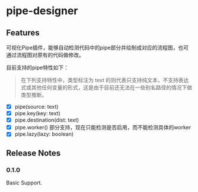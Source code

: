 # pipe-designer

## Features

可视化Pipe插件，能够自动检测代码中的pipe部分并绘制成对应的流程图，也可通过流程图对原有的代码做修改。

目前支持的pipe特性如下：

> 在下列支持特性中，类型标注为 text 的则代表只支持纯文本，不支持表达式或其他任何变量的形式，这是由于目前还无法在一些别名路径的情况下做类型推断。

- [x] pipe(source: text)
- [x] pipe.key(key: text)
- [x] pipe.destination(dist: text)
- [x] pipe.worker() 部分支持，现在只能检测是否启用，而不能检测具体的worker
- [x] pipe.lazy(lazy: boolean)

<!-- ## Known Issues
-- -->

## Release Notes

### 0.1.0
Basic Support.
